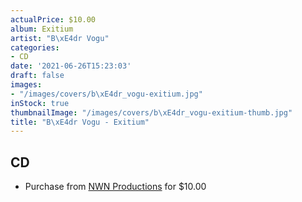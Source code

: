 ```yaml
---
actualPrice: $10.00
album: Exitium
artist: "B\xE4dr Vogu"
categories:
- CD
date: '2021-06-26T15:23:03'
draft: false
images:
- "/images/covers/b\xE4dr_vogu-exitium.jpg"
inStock: true
thumbnailImage: "/images/covers/b\xE4dr_vogu-exitium-thumb.jpg"
title: "B\xE4dr Vogu - Exitium"
---
```


## CD
* Purchase from [NWN Productions](http://shop.nwnprod.com/index.php?route=product/product&path=93&product_id=3113&sort=pd.name&order=ASC) for $10.00
